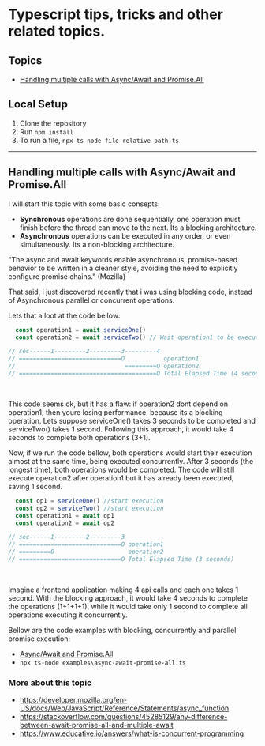 # Typescript tips, tricks and other related topics.

## Topics 

- [Handling multiple calls with Async/Await and Promise.All](https://github.com/luanpersini/content-typescript#handling-multiple-calls-with-asyncawait-and-promiseall)

## Local Setup

1. Clone the repository
2. Run `npm install`
3. To run a file, `npx ts-node file-relative-path.ts`

---
## Handling multiple calls with Async/Await and Promise.All

I will start this topic with some basic consepts:

- **Synchronous** operations are done sequentially, one operation must finish before the thread can move to the next. Its a blocking architecture. 
- **Asynchronous** operations can be executed in any order, or even simultaneously. Its a non-blocking architecture.

"The async and await keywords enable asynchronous, promise-based behavior to be written in a cleaner style, avoiding the need to explicitly configure promise chains." (Mozilla)

That said, i just discovered recently that i was using blocking code, instead of Asynchronous parallel or concurrent operations.

Lets that a loot at the code bellow:

```javascript
  const operation1 = await serviceOne()
  const operation2 = await serviceTwo() // Wait operation1 to be executed

// sec------1---------2---------3---------4
// =============================O           operation1
//                               =========O operation2                     
// =======================================O Total Elapsed Time (4 seconds)
```
<br>

This code seems ok, but it has a flaw: if operation2 dont depend on operation1, then youre losing performance, because its a blocking operation. Lets suppose serviceOne() takes 3 seconds to be completed and serviceTwo() takes 1 second. Following this approach, it would take 4 seconds to complete both operations (3+1).

Now, if we run the code bellow, both operations would start their execution almost at the same time, being executed concurrently. After 3 seconds (the longest time), both operations would be completed. The code will still execute operation2 after operation1 but it has already been executed, saving 1 second.

```javascript
  const op1 = serviceOne() //start execution
  const op2 = serviceTwo() //start execution
  const operation1 = await op1
  const operation2 = await op2

// sec------1---------2---------3
// =============================O operation1
// =========O                     operation2                     
// =============================O Total Elapsed Time (3 seconds)
```
<br>

Imagine a frontend application making 4 api calls and each one takes 1 second. With the blocking approach, it would take 4 seconds to complete the operations (1+1+1+1), while it would take only 1 second to complete all operations executing it concurrently.

Bellow are the code examples with blocking, concurrently and parallel promise execution:

- [Async/Await and Promise.All]('examples\async-await-promise-all.ts')
- `npx ts-node examples\async-await-promise-all.ts`

### More about this topic

- https://developer.mozilla.org/en-US/docs/Web/JavaScript/Reference/Statements/async_function
- https://stackoverflow.com/questions/45285129/any-difference-between-await-promise-all-and-multiple-await
- https://www.educative.io/answers/what-is-concurrent-programming
